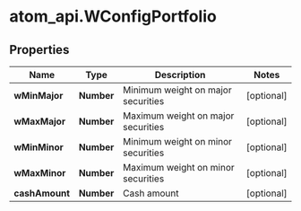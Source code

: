 # atom_api.WConfigPortfolio

## Properties
Name | Type | Description | Notes
------------ | ------------- | ------------- | -------------
**wMinMajor** | **Number** | Minimum weight on major securities | [optional] 
**wMaxMajor** | **Number** | Maximum weight on major securities | [optional] 
**wMinMinor** | **Number** | Minimum weight on minor securities | [optional] 
**wMaxMinor** | **Number** | Maximum weight on minor securities | [optional] 
**cashAmount** | **Number** | Cash amount | [optional] 


